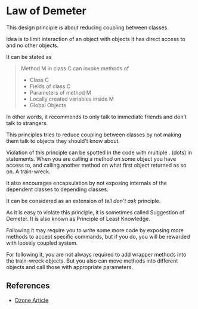 # Law of Demeter
This design principle is about reducing coupling between classes.

Idea is to limit interaction of an object with objects it has direct access to and no other objects.

It can be stated as
> Method M in class C can invoke methods of 
> * Class C
> * Fields of class C 
> * Parameters of method M
> * Locally created variables inside M
> * Global Objects

In other words, it recommends to only talk to immediate friends and don't talk to strangers.

This principles tries to reduce coupling between classes by not making them talk to objects they should't know about.

Violation of this principle can be spotted in the code with multiple . (dots) in statements. 
When you are calling a method on some object you have access to, and calling another method on what first object returned as so on. 
A train-wreck.

It also encourages encapsulation by not exposing internals of the dependent classes to depending classes.

It can be considered as an extension of *tell don't ask* principle.

As it is easy to violate this principle, it is sometimes called Suggestion of Demeter.
It is also known as Principle of Least Knowledge.

Following it may require you to write some more code by exposing more methods to accept specific commands, but if you do, you will be rewarded with loosely coupled system. 

For following it, you are not always required to add wrapper methods into the train-wreck objects.
But you also can move methods into different objects and call those with appropriate parameters.

## References
* [Dzone Article](https://dzone.com/articles/the-genius-of-the-law-of-demeter) 
